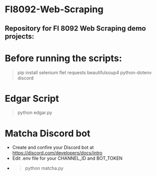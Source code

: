 # FI8092-Web-Scraping

## Repository for FI 8092 Web Scraping demo projects:

# Before running the scripts:
> pip install selenium flet requests beautifulsoup4 python-dotenv discord

# Edgar Script
> python edgar.py


# Matcha Discord bot
- Create and confire your Discord bot at https://discord.com/developers/docs/intro
- Edit .env file for your CHANNEL_ID and BOT_TOKEN
- > python matcha.py 